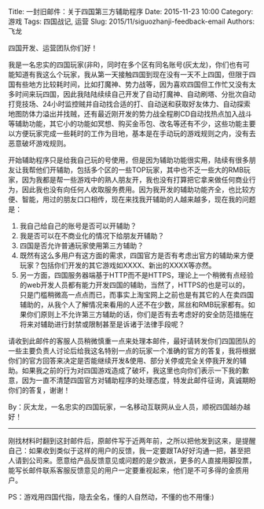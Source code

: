 Title: 一封旧邮件：关于四国第三方辅助程序
Date: 2015-11-23 10:00
Category: 游戏
Tags: 四国战记, 运营
Slug: 2015/11/siguozhanji-feedback-email
Authors: 飞龙

四国开发、运营团队你们好！

我是一名忠实的四国玩家(非R)，同时在多个区有同名账号(灰太龙)，你们也有可能知道有我这么个玩家，我从第一天接触四国到现在没有一天不上四国，但限于四国有些地方比较耗时间，比如打魔神、势力战等，因为喜欢四国但工作忙又没有太多时间来玩四国，因此我陆陆续续自己开发了自动打魔神、自动刷塔、分批次自动打竞技场、24小时监控贼并自动找合适的打、自动送和获取好友体力、自动探索地图防体力溢出并找贼，还有最近刚开发的势力战全程刷CD自动找热点加入战斗等辅助功能，其它小的功能如冥想、购买金币包、改名等还有不少，这些功能主要以方便玩家完成一些耗时的工作为目地，基本是在手动玩的游戏规则之内，没有去恶意破坏游戏规则。

开始辅助程序只是给我自己玩的号使用，但是因为辅助功能很实用，陆续有很多朋友让我帮他们开辅助，包括多个区的一些TOP玩家，其中也不乏一些大的RMB玩家，因为我都是帮一些游戏中的熟人朋友开，我也没有打算把它拿来做任何商业行为，因此我也没有向任何人收取服务费用。因为我开发的辅助功能齐全，也比较方便、智能，用过的朋友口口相传，现在来找我开辅助的人越来越多，现在我的问题是：

1. 我自己给自己的账号是否可以开辅助？
2. 我是否可以在不商业化的情况下给朋友开辅助？
3. 四国是否允许普通玩家使用第三方辅助？
4. 既然有这么多用户有这方面的需求，四国官方是否有考虑出官方的辅助来方便玩家？包括你们开发的其它游戏如XXXX、新出的XXXX等亦然。
5. 另一方面，四国服务器端基于HTTP而不是HTTPS，理论上一个稍微有点经验的web开发人员都有能力开发四国的辅助，当然了，HTTPS的也是可以的，只是门槛稍微高一点点而已，而事实上淘宝网上之前也是有其它的人在卖四国辅助的，从我个人了解情况来看用的人还不在少数，屌丝和RMB玩家都有。如果你们原则上不允许第三方辅助的话，你们是否有去考虑好的安全防范措施在将来对辅助进行封禁或限制甚至是诉诸于法律手段呢？

请收到此邮件的客服人员稍微慎重一点来处理本邮件，最好请转发你们四国团队的一些主要负责人讨论后给我这名特别一点的玩家一个准确的官方的答复，我将根据你们的官方回答来决定是否能继续开发&使用、部分关停或完全关停我开发的辅助。如果我之前的行为对四国游戏造成了破坏，我这里也向你们表示一下我的歉意，因为一直不清楚四国官方对辅助程序的处理态度，特发此邮件征询，真诚期盼你们的答复，谢谢！

By：灰太龙，一名忠实的四国玩家，一名移动互联网从业人员，顺祝四国越办越好！

---
刚找材料时翻到这封邮件后，原邮件写于近两年前，之所以把他发到这来，是提醒自己：如果收到类似于这样的用户的反馈，我一定要跟TA好好沟通一把，甚至把人请到公司来。愿意给产品反馈意见或问题的是少数派，更多的人直接用脚投票，能写长邮件联系客服反馈意见的用户一定要重视起来，他们是不可多得的金质用户。

PS：游戏用四国代指，隐去全名，懂的人自然动，不懂的也不用懂:)

